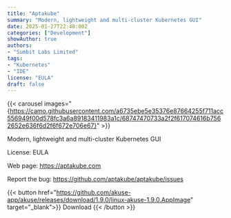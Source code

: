 ```yaml
---
title: "Aptakube"
summary: "Modern, lightweight and multi-cluster Kubernetes GUI"
date: 2025-01-27T22:48:00Z
categories: ["Development"]
showAuthor: true
authors:
- "Sumbit Labs Limited"
tags: 
- "Kubernetes"
- "IDE"
license: "EULA"
draft: false
---
```

{{< carousel images="{https://camo.githubusercontent.com/a6735ebe5e35376e87664255f711acc556949f00d578fc3a6a89183411983a1c/68747470733a2f2f617074616b7562652e636f6d2f6f672e706e67}" >}}

Modern, lightweight and multi-cluster Kubernetes GUI

License: EULA

Web page: <https://aptakube.com>

Report the bug: <https://github.com/aptakube/aptakube/issues>  

{{< button href="https://github.com/akuse-app/akuse/releases/download/1.9.0/linux-akuse-1.9.0.AppImage" target="_blank">}}
Download
{{< /button >}}